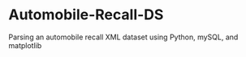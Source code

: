 # Automobile-Recall-DS
 Parsing an automobile recall XML dataset using Python, mySQL, and matplotlib

